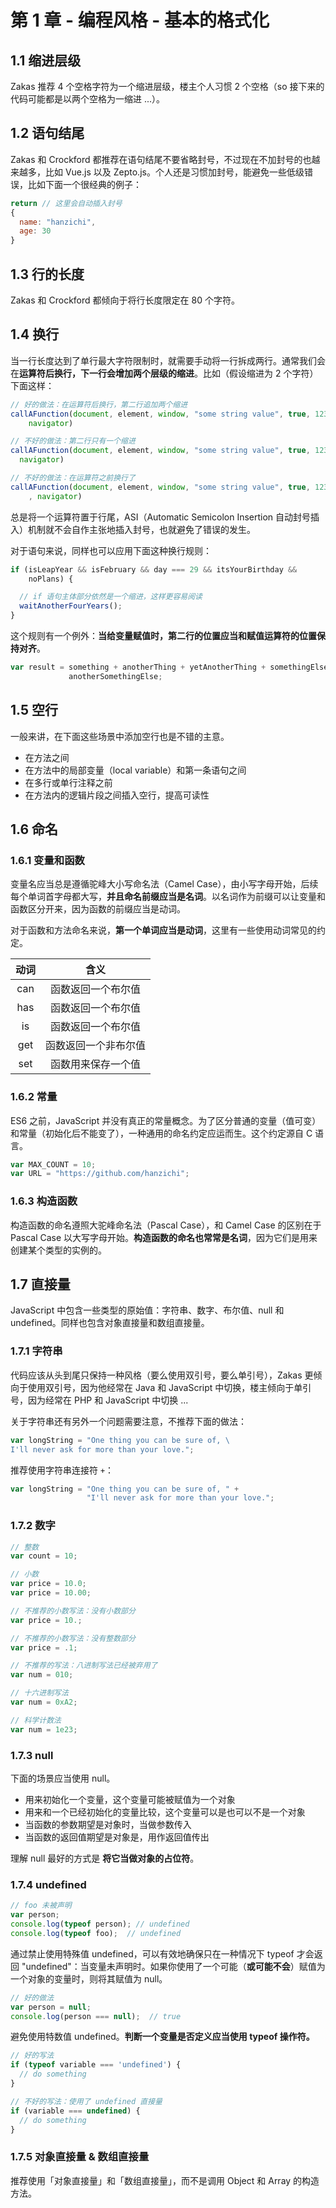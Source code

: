 # 第 1 章 - 编程风格 - 基本的格式化

## 1.1 缩进层级

Zakas 推荐 4 个空格字符为一个缩进层级，楼主个人习惯 2 个空格（so 接下来的代码可能都是以两个空格为一缩进 ...）。


## 1.2 语句结尾

Zakas 和 Crockford 都推荐在语句结尾不要省略封号，不过现在不加封号的也越来越多，比如 Vue.js 以及 Zepto.js。个人还是习惯加封号，能避免一些低级错误，比如下面一个很经典的例子：

```javascript
return // 这里会自动插入封号
{
  name: "hanzichi",
  age: 30
}
```


## 1.3 行的长度

Zakas 和 Crockford 都倾向于将行长度限定在 80 个字符。


## 1.4 换行

当一行长度达到了单行最大字符限制时，就需要手动将一行拆成两行。通常我们会在**运算符后换行，下一行会增加两个层级的缩进**。比如（假设缩进为 2 个字符）下面这样：

```javascript
// 好的做法：在运算符后换行，第二行追加两个缩进
callAFunction(document, element, window, "some string value", true, 123,
    navigator)

// 不好的做法：第二行只有一个缩进
callAFunction(document, element, window, "some string value", true, 123,
  navigator)

// 不好的做法：在运算符之前换行了
callAFunction(document, element, window, "some string value", true, 123
    , navigator)
```

总是将一个运算符置于行尾，ASI（Automatic Semicolon Insertion 自动封号插入）机制就不会自作主张地插入封号，也就避免了错误的发生。

对于语句来说，同样也可以应用下面这种换行规则：

```javascript
if (isLeapYear && isFebruary && day === 29 && itsYourBirthday &&
    noPlans) {

  // if 语句主体部分依然是一个缩进，这样更容易阅读
  waitAnotherFourYears();
}
```

这个规则有一个例外：**当给变量赋值时，第二行的位置应当和赋值运算符的位置保持对齐**。

```javascript
var result = something + anotherThing + yetAnotherThing + somethingElse +
             anotherSomethingElse;
```


## 1.5 空行

一般来讲，在下面这些场景中添加空行也是不错的主意。

- 在方法之间
- 在方法中的局部变量（local variable）和第一条语句之间
- 在多行或单行注释之前
- 在方法内的逻辑片段之间插入空行，提高可读性


## 1.6 命名

### 1.6.1 变量和函数

变量名应当总是遵循驼峰大小写命名法（Camel Case），由小写字母开始，后续每个单词首字母都大写，**并且命名前缀应当是名词**。以名词作为前缀可以让变量和函数区分开来，因为函数的前缀应当是动词。

对于函数和方法命名来说，**第一个单词应当是动词**，这里有一些使用动词常见的约定。

| 动词 | 含义|
| :---: | :---: |
| can | 函数返回一个布尔值 |
| has | 函数返回一个布尔值 |
| is |  函数返回一个布尔值 |
| get | 函数返回一个非布尔值 |
| set | 函数用来保存一个值 |

### 1.6.2 常量

ES6 之前，JavaScript 并没有真正的常量概念。为了区分普通的变量（值可变）和常量（初始化后不能变了），一种通用的命名约定应运而生。这个约定源自 C 语言。

```javascript
var MAX_COUNT = 10;
var URL = "https://github.com/hanzichi";
```

### 1.6.3 构造函数

构造函数的命名遵照大驼峰命名法（Pascal Case），和 Camel Case 的区别在于 Pascal Case 以大写字母开始。**构造函数的命名也常常是名词**，因为它们是用来创建某个类型的实例的。


## 1.7 直接量

JavaScript 中包含一些类型的原始值：字符串、数字、布尔值、null 和 undefined。同样也包含对象直接量和数组直接量。

### 1.7.1 字符串

代码应该从头到尾只保持一种风格（要么使用双引号，要么单引号），Zakas 更倾向于使用双引号，因为他经常在 Java 和 JavaScript 中切换，楼主倾向于单引号，因为经常在 PHP 和 JavaScript 中切换 ...

关于字符串还有另外一个问题需要注意，不推荐下面的做法：

```javascript
var longString = "One thing you can be sure of, \
I'll never ask for more than your love.";
```

推荐使用字符串连接符 `+`：

```javascript
var longString = "One thing you can be sure of, " +
                 "I'll never ask for more than your love.";
```

### 1.7.2 数字

```javascript
// 整数
var count = 10;

// 小数
var price = 10.0;
var price = 10.00;

// 不推荐的小数写法：没有小数部分
var price = 10.;

// 不推荐的小数写法：没有整数部分
var price = .1;

// 不推荐的写法：八进制写法已经被弃用了
var num = 010;

// 十六进制写法
var num = 0xA2;

// 科学计数法
var num = 1e23;
```

### 1.7.3 null

下面的场景应当使用 null。

- 用来初始化一个变量，这个变量可能被赋值为一个对象
- 用来和一个已经初始化的变量比较，这个变量可以是也可以不是一个对象
- 当函数的参数期望是对象时，当做参数传入
- 当函数的返回值期望是对象是，用作返回值传出

理解 null 最好的方式是 **将它当做对象的占位符**。

### 1.7.4 undefined

```javascript
// foo 未被声明
var person;
console.log(typeof person); // undefined
console.log(typeof foo);  // undefined
```

通过禁止使用特殊值 undefined，可以有效地确保只在一种情况下 typeof 才会返回 "undefined"：当变量未声明时。如果你使用了一个可能（**或可能不会**）赋值为一个对象的变量时，则将其赋值为 null。

```javascript
// 好的做法
var person = null;
console.log(person === null);  // true
```

避免使用特数值 undefined。**判断一个变量是否定义应当使用 typeof 操作符。**

```javascript
// 好的写法
if (typeof variable === 'undefined') {
  // do something
}

// 不好的写法：使用了 undefined 直接量
if (variable === undefined) {
  // do something
}
```

### 1.7.5 对象直接量 & 数组直接量

推荐使用「对象直接量」和「数组直接量」，而不是调用 Object 和 Array 的构造方法。
